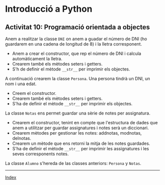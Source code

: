 # Introducció a Python
## Activitat 10: Programació orientada a objectes

Anem a realitzar la classe `DNI` on anem a guadar el número de DNI (ho guardarem en una cadena de longitud de 8) i la lletra corresponent.

* Anem a crear el constructor, que rep el número de DNI i calcula automàticament la lletra.
* Crearem també els mètodes seters i getters.
* S'h de definir el mètode `__str__` per imprimir els objectes.

A continuació crearem la classe `Persona`. Una persona tindrà un DNI, un nom i una edat.

* Creem el constructor.
* Crearem també els mètodes seters i getters.
* S'ha de definir el mètode `__str__` per imprimir els objectes.

La classe `Notas` ens permet guardar una sèrie de notes per assignatura.

* Crearem el constructor, tenint en compte que l'estructura de dades que anem a utilitzar per guardar assignatures i notes serà un diccionari.
* Crearem mètodes per gestionar les notes: addnotas, modnotas, delnotas.
* Crearem un mètode que ens retorni la mitja de les notes guardades.
* S'ha de definir el mètode `__str__` per imprimir les assignatures i les seves corresponents notes.

La classe `Alumno` s'hereda de las classes anteriors: `Persona` y `Notas`.
***
[Index](../../../README.md)
